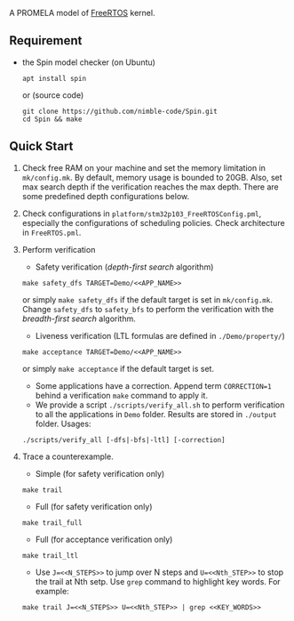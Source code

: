 A PROMELA model of [FreeRTOS](https://www.freertos.org/) kernel.

## Requirement

- the Spin model checker (on Ubuntu)
    ```
    apt install spin
    ```
    or (source code)
    ```
    git clone https://github.com/nimble-code/Spin.git
    cd Spin && make
    ```

## Quick Start

1. Check free RAM on your machine and set the memory limitation in `mk/config.mk`.
By default, memory usage is bounded to 20GB. Also, set max search depth if
the verification reaches the max depth. There are some predefined depth
configurations below.

2. Check configurations in `platform/stm32p103_FreeRTOSConfig.pml`, especially
the configurations of scheduling policies. Check architecture in `FreeRTOS.pml`.

3. Perform verification
    * Safety verification (*depth-first search* algorithm)
    ```
    make safety_dfs TARGET=Demo/<<APP_NAME>>
    ```
    or simply `make safety_dfs` if the default target is set in `mk/config.mk`.
    Change `safety_dfs` to `safety_bfs` to perform the verification with
    the *breadth-first search* algorithm.
    * Liveness verification (LTL formulas are defined in `./Demo/property/`)
    ```
    make acceptance TARGET=Demo/<<APP_NAME>>
    ```
    or simply `make acceptance` if the default target is set.
    * Some applications have a correction. Append term `CORRECTION=1` behind
    a verification `make` command to apply it.
    * We provide a script `./scripts/verify_all.sh` to perform verification to
    all the applications in `Demo` folder. Results are stored in `./output`
    folder. Usages:
    ```
    ./scripts/verify_all [-dfs|-bfs|-ltl] [-correction]
    ```

4. Trace a counterexample.
    * Simple (for safety verification only)
    ```
    make trail
    ```
    * Full (for safety verification only)
    ```
    make trail_full
    ```
    * Full (for acceptance verification only)
    ```
    make trail_ltl
    ```
    * Use `J=<<N_STEPS>>` to jump over N steps and `U=<<Nth_STEP>>` to stop the
    trail at Nth setp. Use `grep` command to highlight key words. For example:
    ```
    make trail J=<<N_STEPS>> U=<<Nth_STEP>> | grep <<KEY_WORDS>>
    ```
